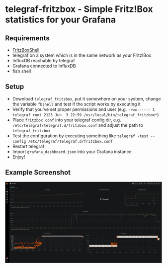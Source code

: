 # telegraf-fritzbox - Simple Fritz!Box statistics for your Grafana

## Requirements

* [FritzBoxShell](https://github.com/jhubig/FritzBoxShell)
* telegraf on a system which is in the same network as your Fritz!Box
* InfluxDB reachable by telegraf
* Grafana connected to InfluxDB
* fish shell

## Setup

* Download `telegraf_fritzbox`, put it somewhere on your system, change the variable `fbshell` and test if the script works by executing it
 * Verify that you've set proper permissions and user (e.g. `-rwx------ 1 telegraf root 2125 Jun  3 22:59 /usr/local/bin/telegraf_fritzbox*`)
* Place `fritzbox.conf` into your telegraf config dir, e.g. `/etc/telegraf/telegraf.d/fritzbox.conf` and adjust the path to `telegraf_fritzbox`
* Test the configuration by executing something like `telegraf -test --config /etc/telegraf/telegraf.d/fritzbox.conf`
* Restart telegraf
* Import `grafana_dashboard.json` into your Grafana instance
* Enjoy!

## Example Screenshot

![example grafana dashboard data fritzbox](grafana_fritzbox_dashboard_preview.png)
